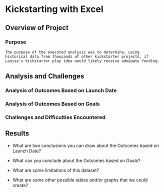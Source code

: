 # Kickstarting with Excel

## Overview of Project

### Purpose
    The purpose of the executed analysis was to determine, using historical data from thousands of other kickstarter projects, if Louise's kickstarter play idea would likely receive adequate funding.
## Analysis and Challenges

### Analysis of Outcomes Based on Launch Date

### Analysis of Outcomes Based on Goals

### Challenges and Difficulties Encountered

## Results

- What are two conclusions you can draw about the Outcomes based on Launch Date?

- What can you conclude about the Outcomes based on Goals?

- What are some limitations of this dataset?

- What are some other possible tables and/or graphs that we could create?
